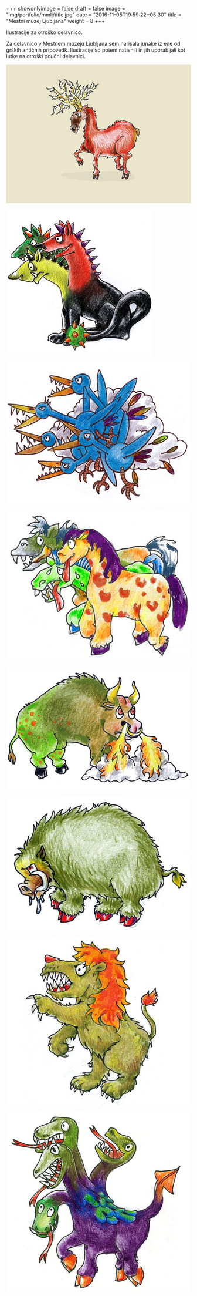 +++
showonlyimage = false
draft = false
image = "img/portfolio/mmlj/title.jpg"
date = "2016-11-05T19:59:22+05:30"
title = "Mestni muzej Ljubljana"
weight = 8
+++

Ilustracije za otroško delavnico.
<!--more-->
Za delavnico v Mestnem muzeju Ljubljana sem narisala junake iz ene od grških antičnih pripovedk. Ilustracije so potem natisnili in jih uporabljali kot lutke na otroški poučni delavnici.


![Ilustracije mmlj](/img/portfolio/mmlj/title.jpg)

![anticne pripovedke 1](/img/portfolio/mmlj/cerber.jpg)

![anticne pripovedke 2](/img/portfolio/mmlj/mesojede-ptice.jpg)

![anticne pripovedke 3](/img/portfolio/mmlj/mesojedi-konji.jpg)

![anticne pripovedke 4](/img/portfolio/mmlj/bik.jpg)

![anticne pripovedke 5](/img/portfolio/mmlj/merjasec.jpg)

![anticne pripovedke 6](/img/portfolio/mmlj/lev.jpg)

![anticne pripovedke 7](/img/portfolio/mmlj/hidra.jpg)